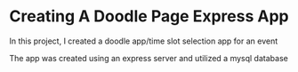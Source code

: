 # Creating A Doodle Page Express App

In this project, I created a doodle app/time slot selection app for an event

The app was created using an express server and utilized a mysql database
